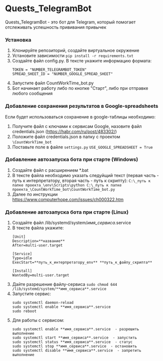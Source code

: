 # Quests_TelegramBot
Quests_TelegramBot - это бот для Telegram, который помогает отслеживать успешность прививания привычек

### Установка

1. Клонируйте репозиторий, создайте виртуальное окружение
2. Установите зависимости `pip install -r requirements.txt`
3. Создайте файл config.py. В тексте укажите информацию формата:
    ```
    TOKEN = "NUMBER_TELEGRAMBOT_TOKEN"
    SPREAD_SHEET_ID = "NUMBER_GOOGLE_SPREAD_SHEET"
   ```
5. Запустите файл CountWorkTime_bot.py
6. Бот начинает работу либо по кнопке "Старт", либо при отправке любого сообщения
  
### Добавление сохранения результатов в Google-spreadsheets   
Если будет использоваться сохранение в google-таблицы необходимо:
1. Получите файл с ключами к сервисам Google, назовите файл credentials.json (<https://habr.com/ru/post/483302/>)
2. Положите файл credentials.json в папку с проектом ```\CountWorkTime_bot```
3. Поставьте поле в файле ```settings.py``` ```USE_GOOGLE_SPREADSHEET = True```

### Добавление автозапуска бота при старте (Windows)
1. Создайте файл с расширением *.bat 
2. В тексте файла необходимо указать следуйщий текст (первая часть - путь к интерпретатору, вторая часть - путь к скрипту):
    ```C:\_путь к папке проекта_\env\Scripts\python C:\_путь к папке проекта_\CountWorkTime_bot\CountWorkTime_bot.py```
3. Далее по инструкции <https://www.computerhope.com/issues/ch000322.htm>

### Добавление автозапуска бота при старте (Linux)
1. Создайте файл /lib/systemd/system/_имя_сервиса_.service
2. В тексте файла укажите:
    ```
    [Unit]
    Description=**название**
    After=multi-user.target
    
    [Service]
    Type=idle
    ExecStart=**путь_к_интерпретатору_env** **путь_к_файлу_скрипта**
    
    [Install]
    WantedBy=multi-user.target
    ```
3. Дайте разрешение файлу-сервиса
    ```sudo chmod 644 /lib/systemd/system/**имя_сервиса**.service```
4. Запустите сервис:
   ```
   sudo systemctl daemon-reload
   sudo systemctl enable **имя_сервиса**.service
   sudo reboot
   ```
5. Для работы с сервисом:
   ```
   sudo systemctl enable **имя_сервиса**.service  - разрешить выполнение
   sudo systemctl start **имя_сервиса**.service  - запустить
   sudo systemctl status **имя_сервиса**.service  - статус
   sudo systemctl stop **имя_сервиса**.service  - остановить
   sudo systemctl disable **имя_сервиса**.service  - запретить выполнение
   ```
